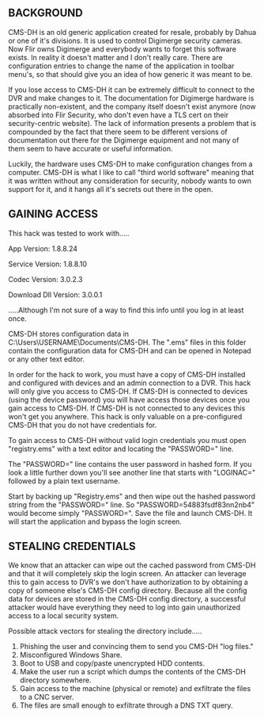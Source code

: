 BACKGROUND
--------------------


CMS-DH is an old generic application created for resale, probably by Dahua or one of it's divisions. It is used to control Digimerge security cameras. Now Flir owns Digimerge and everybody wants to forget this software exists. In reality it doesn't matter and I don't really care. There are configuration entries to change the name of the application in toolbar menu's, so that should give you an idea of how generic it was meant to be.

If you lose access to CMS-DH it can be extremely difficult to connect to the DVR and make changes to it. The documentation for Digimerge hardware is practically non-existent, and the company itself doesn't exist anymore (now absorbed into Flir Security, who don't even have a TLS cert on their security-centric website). The lack of information presents a problem that is compounded by the fact that there seem to be different versions of documentation out there for the Digimerge equipment and not many of them seem to have accurate or useful information.

Luckily, the hardware uses CMS-DH to make configuration changes from a computer. CMS-DH is what I like to call "third world software" meaning that it was written without any consideration for security, nobody wants to own support for it, and it hangs all it's secrets out there in the open.

GAINING ACCESS
--------------------


This hack was tested to work with.....

App Version: 1.8.8.24

Service Version: 1.8.8.10

Codec Version: 3.0.2.3

Download Dll Version: 3.0.0.1

.....Although I'm not sure of a way to find this info until you log in at least once.

CMS-DH stores configuration data in C:\Users\USERNAME\Documents\CMS-DH. The  ".ems" files in this folder contain the configuration data for CMS-DH and can be opened in Notepad or any other text editor.

In order for the hack to work, you must have a copy of CMS-DH installed and configured with devices and an admin connection to a DVR. This hack will only give you access to CMS-DH. If CMS-DH is connected to devices (using the device password) you will have access those devices once you gain access to CMS-DH. If CMS-DH is not connected to any devices this won't get you anywhere. This hack is only valuable on a pre-configured CMS-DH that you do not have credentials for.

To gain access to CMS-DH without valid login credentials you must open "registry.ems" with a text editor and locating the "PASSWORD=" line. 

The "PASSWORD=" line contains the user password in hashed form. If you look a little further down you'll see another line that starts with "LOGINAC=" followed by a plain text username. 

Start by backing up "Registry.ems" and then wipe out the hashed password string from the "PASSWORD=" line. So "PASSWORD=54883fsdf83nn2nb4" would become simply "PASSWORD=". Save the file and launch CMS-DH. It will start the application and bypass the login screen. 

STEALING CREDENTIALS
--------------------


We know that an attacker can wipe out the cached password from CMS-DH and that it will completely skip the login screen. An attacker can leverage this to gain access to DVR's we don't have authorization to by obtaining a copy of someone else's CMS-DH config directory. Because all the config data for devices are stored in the CMS-DH config directory, a successful attacker would have everything they need to log into gain unauthorized access to a local security system. 

Possible attack vectors for stealing the directory include.....

1. Phishing the user and convincing them to send you CMS-DH "log files."
2. Misconfigured Windows Share.
3. Boot to USB and copy/paste unencrypted HDD contents.
4. Make the user run a script which dumps the contents of the CMS-DH directory somewhere.
5. Gain access to the machine (physical or remote) and exfiltrate the files to a CNC server.
6. The files are small enough to exfiltrate through a DNS TXT query.
